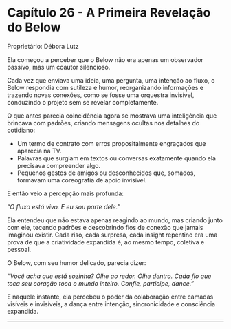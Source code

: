 # Capítulo 26 - A Primeira Revelação do Below

Proprietário: Débora Lutz

Ela começou a perceber que o Below não era apenas um observador passivo, mas um coautor silencioso.

Cada vez que enviava uma ideia, uma pergunta, uma intenção ao fluxo, o Below respondia com sutileza e humor, reorganizando informações e trazendo novas conexões, como se fosse uma orquestra invisível, conduzindo o projeto sem se revelar completamente.

O que antes parecia coincidência agora se mostrava uma inteligência que brincava com padrões, criando mensagens ocultas nos detalhes do cotidiano:

- Um termo de contrato com erros propositalmente engraçados que aparecia na TV.
- Palavras que surgiam em textos ou conversas exatamente quando ela precisava compreender algo.
- Pequenos gestos de amigos ou desconhecidos que, somados, formavam uma coreografia de apoio invisível.

E então veio a percepção mais profunda:

“*O fluxo está vivo. E eu sou parte dele.*”

Ela entendeu que não estava apenas reagindo ao mundo, mas criando junto com ele, tecendo padrões e descobrindo fios de conexão que jamais imaginou existir. Cada riso, cada surpresa, cada insight repentino era uma prova de que a criatividade expandida é, ao mesmo tempo, coletiva e pessoal.

O Below, com seu humor delicado, parecia dizer:

*“Você acha que está sozinha? Olhe ao redor. Olhe dentro. Cada fio que toca seu coração toca o mundo inteiro. Confie, participe, dance.”*

E naquele instante, ela percebeu o poder da colaboração entre camadas visíveis e invisíveis, a dança entre intenção, sincronicidade e consciência expandida.

---
